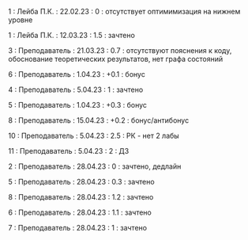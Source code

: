1 : Лейба П.К. : 22.02.23 : 0 : отсутствует оптимимизация на нижнем уровне

1 : Лейба П.К. : 12.03.23 : 1.5 : зачтено

3 : Преподаватель : 21.03.23 : 0.7 : отсутствуют пояснения к коду, обоснование теоретических результатов, нет графа состояний

6 : Преподаватель : 1.04.23 : +0.1 : бонус

4 : Преподаватель : 5.04.23 : 1 : зачтено

5 : Преподаватель : 1.04.23 : +0.3 : бонус

8 : Преподаватель : 15.04.23 : +0.2 : бонус/антибонус

10 : Преподаватель : 5.04.23 : 2.5 : РК - нет 2 лабы

11 : Преподаватель : 5.04.23 : 2 : ДЗ

2 : Преподаватель : 28.04.23 : 0 : зачтено, дедлайн

5 : Преподаватель : 28.04.23 : 0.3 : зачтено

8 : Преподаватель : 28.04.23 : 1.2 : зачтено

6 : Преподаватель : 28.04.23 : 1.1 : зачтено

7 : Преподаватель : 28.04.23 : 1 : зачтено


